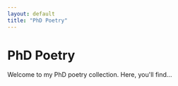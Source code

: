 ```yaml
---
layout: default
title: "PhD Poetry"
---
```


# PhD Poetry

Welcome to my PhD poetry collection. Here, you'll find...

<!-- Your content goes here -->

